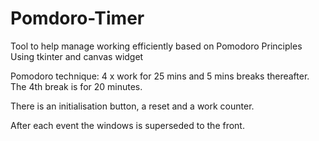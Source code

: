 # Pomdoro-Timer
Tool to help manage working efficiently based on Pomodoro Principles
Using tkinter and canvas widget

Pomodoro technique: 
4 x  work for 25 mins and 5 mins breaks thereafter. The 4th break is for 20 minutes. 


There is an initialisation button, a reset and a work counter. 


After each event the windows is superseded to the front.
